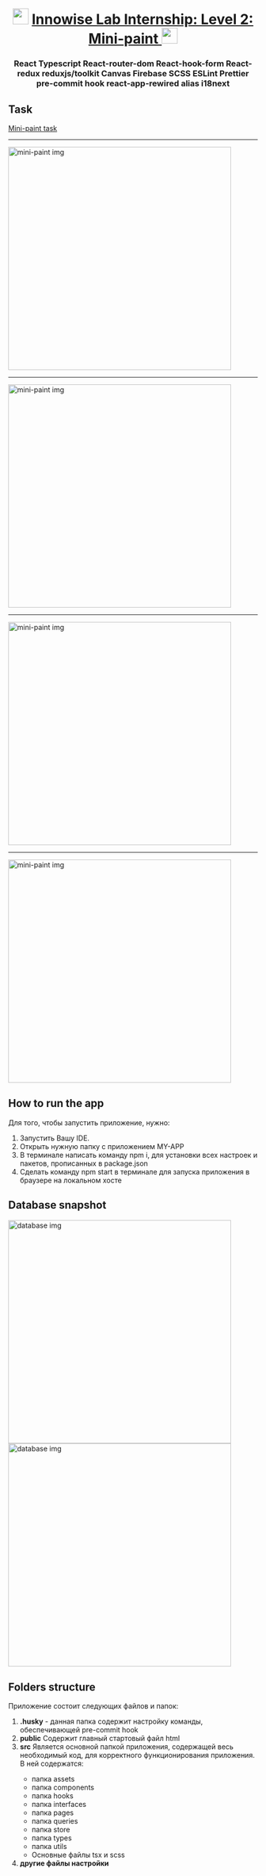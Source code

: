 <h1 align="center">
  <img
    src="@assets/icon.png"
    height="32"
  />
  <a
    href="https://github.com/VeriSkas/Mini-paint"
    target="_blank"
  >
    Innowise Lab Internship: Level 2: Mini-paint
  </a>
  <img
    src="https://github.com/blackcater/blackcater/raw/main/images/Hi.gif"
    height="32"
  />
</h1>
<h3 align="center">
  React Typescript React-router-dom React-hook-form React-redux reduxjs/toolkit Canvas Firebase SCSS ESLint Prettier pre-commit hook 
  react-app-rewired alias i18next
</h3>
<h2> Task </h2>
<a
  href="https://drive.google.com/file/d/19cb4whI_HUVPzuaPyaj5r6hGotIVnhho/view"
  target="_blank"
>
  Mini-paint task
</a>
<hr />
<img src="@assets/readme/mini-paint1.png" alt="mini-paint img" height="450" />
<hr />
<img src="@assets/readme/mini-paint2.png" alt="mini-paint img" height="450" />
<hr />
<img src="@assets/readme/mini-paint3.png" alt="mini-paint img" height="450" />
<hr />
<img src="@assets/readme/mini-paint4.png" alt="mini-paint img" height="450" />
<h2>How to run the app</h2>
<p>Для того, чтобы запустить приложение, нужно:</p>
<ol>
  <li>Запустить Вашу IDE.</li>
  <li>Открыть нужную папку с приложением MY-APP</li>
  <li>
    В терминале написать команду npm i, для установки всех настроек и пакетов,
    прописанных в package.json
  </li>
  <li>
    Cделать команду npm start в терминале для запуска приложения в браузере на
    локальном хосте
  </li>
</ol>
<h2>Database snapshot</h2>
<img src="@assets/readme/dataBase1.png" alt="database img" height="450" />
<img src="@assets/readme/dataBase2.png" alt="database img" height="450" />
<h2>Folders structure</h2>
<p>Приложение состоит следующих файлов и папок:</p>
<ol>
  <li>
    <b>.husky</b> - данная папка содержит настройку команды, обеспечивающей
    pre-commit hook
  </li>
  <li>
    <b>public</b> Содержит главный стартовый файл html
  </li>
  <li>
    <b>src</b> Является основной папкой приложения, содержащей весь
    необходимый код, для корректного функционирования приложения. В ней
    содержатся:
  </li>
  <ul>
    <li>папка assets</li>
    <li>папка components</li>
    <li>папка hooks</li>
    <li>папка interfaces</li>
    <li>папка pages</li>
    <li>папка queries</li>
    <li>папка store</li>
    <li>папка types</li>
    <li>папка utils</li>
    <li> Основные файлы tsx и scss</li>
  </ul>
  <li>
    <b>другие файлы настройки</b>
  </li>
</ol>
